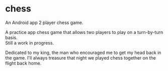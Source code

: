 # chess
An Android app 2 player chess game.

A practice app chess game that allows two players to play on a turn-by-turn basis.  
Still a work in progress.

Dedicated to my king, the man who encouraged me to get my head back in the game.
I'll always treasure that night we played chess together on the flight back home.
